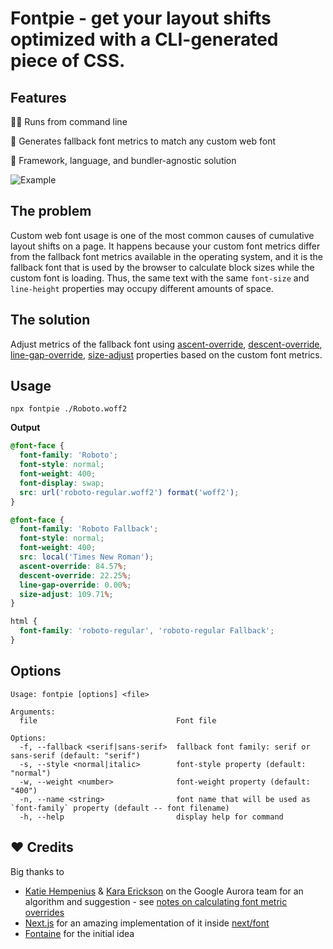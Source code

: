 # Fontpie - get your layout shifts optimized with a CLI-generated piece of CSS.

## Features

🏃‍♂️ Runs from command line

💪 Generates fallback font metrics to match any custom web font

🚀 Framework, language, and bundler-agnostic solution

![Example](https://user-images.githubusercontent.com/2697570/200630610-d226dee1-df27-49e9-9d1f-bff0f5beb3e5.gif)

## The problem

Custom web font usage is one of the most common causes of cumulative layout shifts on a page. It happens because your custom font metrics differ from the fallback font metrics available in the operating system, and it is the fallback font that is used by the browser to calculate block sizes while the custom font is loading. Thus, the same text with the same `font-size` and `line-height` properties may occupy different amounts of space.

## The solution

Adjust metrics of the fallback font using [ascent-override](https://developer.mozilla.org/en-US/docs/Web/CSS/@font-face/ascent-override), [descent-override](https://developer.mozilla.org/en-US/docs/Web/CSS/@font-face/descent-override), [line-gap-override](https://developer.mozilla.org/en-US/docs/Web/CSS/@font-face/line-gap-override), [size-adjust](https://developer.mozilla.org/en-US/docs/Web/CSS/@font-face/size-adjust) properties based on the custom font metrics.

## Usage

```
npx fontpie ./Roboto.woff2 
```

**Output**
```css
@font-face {
  font-family: 'Roboto';
  font-style: normal;
  font-weight: 400;
  font-display: swap;
  src: url('roboto-regular.woff2') format('woff2');
}

@font-face {
  font-family: 'Roboto Fallback';
  font-style: normal;
  font-weight: 400;
  src: local('Times New Roman');
  ascent-override: 84.57%;
  descent-override: 22.25%;
  line-gap-override: 0.00%;
  size-adjust: 109.71%;
}

html {
  font-family: 'roboto-regular', 'roboto-regular Fallback';
}
```

## Options

```
Usage: fontpie [options] <file>

Arguments:
  file                               Font file

Options:
  -f, --fallback <serif|sans-serif>  fallback font family: serif or sans-serif (default: "serif")
  -s, --style <normal|italic>        font-style property (default: "normal")
  -w, --weight <number>              font-weight property (default: "400")
  -n, --name <string>                font name that will be used as `font-family` property (default -- font filename)
  -h, --help                         display help for command
```

## ❤️ Credits

Big thanks to

- [Katie Hempenius](https://katiehempenius.com/) & [Kara Erickson](https://github.com/kara) on the Google Aurora team for an algorithm and suggestion - see [notes on calculating font metric overrides](https://docs.google.com/document/d/e/2PACX-1vRsazeNirATC7lIj2aErSHpK26hZ6dA9GsQ069GEbq5fyzXEhXbvByoftSfhG82aJXmrQ_sJCPBqcx_/pub)
- [Next.js](https://nextjs.org/) for an amazing implementation of it inside [next/font](https://nextjs.org/docs/basic-features/font-optimization)
- [Fontaine](https://github.com/unjs/fontaine) for the initial idea
